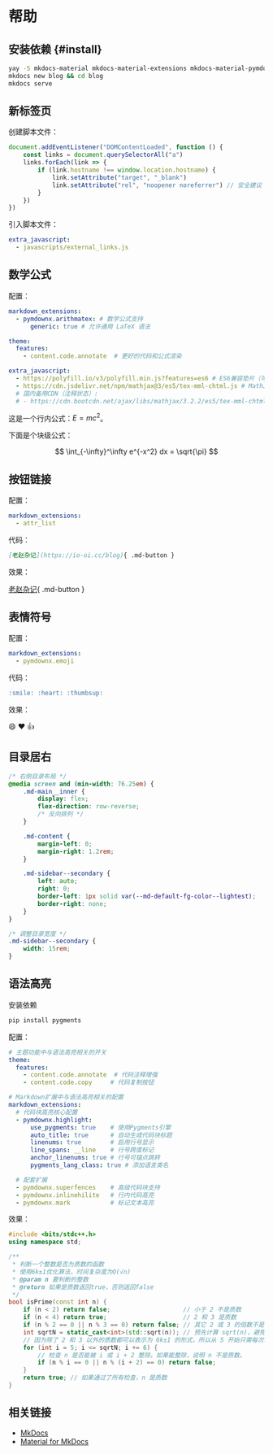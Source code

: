 # 帮助

## 安装依赖 {#install}

```sh
yay -S mkdocs-material mkdocs-material-extensions mkdocs-material-pymdownx-extras
mkdocs new blog && cd blog
mkdocs serve
```

## 新标签页

创建脚本文件：

```javascript title="docs/javascripts/external_links.js"
document.addEventListener("DOMContentLoaded", function () {
    const links = document.querySelectorAll("a")
    links.forEach(link => {
        if (link.hostname !== window.location.hostname) {
            link.setAttribute("target", "_blank")
            link.setAttribute("rel", "noopener noreferrer") // 安全建议
        }
    })
})
```

引入脚本文件：

```yaml title="mkdocs.yml"
extra_javascript:
  - javascripts/external_links.js
```

## 数学公式

配置：

```yaml title="mkdocs.yml"
markdown_extensions:
  - pymdownx.arithmatex: # 数学公式支持
      generic: true # 允许通用 LaTeX 语法

theme:
  features:
    - content.code.annotate  # 更好的代码和公式渲染

extra_javascript:
  - https://polyfill.io/v3/polyfill.min.js?features=es6 # ES6兼容垫片（可选）
  - https://cdn.jsdelivr.net/npm/mathjax@3/es5/tex-mml-chtml.js # MathJax 3
  # 国内备用CDN（注释状态）:
  # - https://cdn.bootcdn.net/ajax/libs/mathjax/3.2.2/es5/tex-mml-chtml.js
```

这是一个行内公式：$E=mc^2$。

下面是个块级公式：

$$
\int_{-\infty}^\infty e^{-x^2} dx = \sqrt{\pi}
$$

## 按钮链接

配置：

```yaml title="mkdocs.yml"
markdown_extensions:
  - attr_list
```

代码：

```md
[老赵杂记](https://io-oi.cc/blog){ .md-button }
```

效果：

[老赵杂记](https://io-oi.cc/blog){ .md-button }

## 表情符号

配置：

```yaml title="mkdocs.yml"
markdown_extensions:
  - pymdownx.emoji
```

代码：

```md
:smile: :heart: :thumbsup:
```

效果：

:smile: :heart: :thumbsup:

## 目录居右

```css title="docs/stylesheets/custom.css"
/* 右侧目录布局 */
@media screen and (min-width: 76.25em) {
    .md-main__inner {
        display: flex;
        flex-direction: row-reverse;
        /* 反向排列 */
    }

    .md-content {
        margin-left: 0;
        margin-right: 1.2rem;
    }

    .md-sidebar--secondary {
        left: auto;
        right: 0;
        border-left: 1px solid var(--md-default-fg-color--lightest);
        border-right: none;
    }
}

/* 调整目录宽度 */
.md-sidebar--secondary {
    width: 15rem;
}
```

## 语法高亮

安装依赖

```sh
pip install pygments
```

配置：

```yaml title="mkdocs.yml"
# 主题功能中与语法高亮相关的开关
theme:
  features:
    - content.code.annotate  # 代码注释增强
    - content.code.copy     # 代码复制按钮

# Markdown扩展中与语法高亮相关的配置
markdown_extensions:
  # 代码块高亮核心配置
  - pymdownx.highlight:
      use_pygments: true    # 使用Pygments引擎
      auto_title: true      # 自动生成代码块标题
      linenums: true        # 启用行号显示
      line_spans: __line    # 行号跨度标记
      anchor_linenums: true # 行号可锚点跳转
      pygments_lang_class: true # 添加语言类名

  # 配套扩展
  - pymdownx.superfences    # 高级代码块支持
  - pymdownx.inlinehilite   # 行内代码高亮
  - pymdownx.mark           # 标记文本高亮
```

效果：

```c++
#include <bits/stdc++.h>
using namespace std;

/**
 * 判断一个整数是否为质数的函数
 * 使用6k±1优化算法，时间复杂度为O(√n)
 * @param n 要判断的整数
 * @return 如果是质数返回true，否则返回false
 */
bool isPrime(const int n) {
    if (n < 2) return false;                    // 小于 2 不是质数
    if (n < 4) return true;                     // 2 和 3 是质数
    if (n % 2 == 0 || n % 3 == 0) return false; // 其它 2 或 3 的倍数不是质数
    int sqrtN = static_cast<int>(std::sqrt(n)); // 预先计算 sqrt(n)，避免在循环中重复计算
    // 因为除了 2 和 3 以外的质数都可以表示为 6k±1 的形式，所以从 5 开始只需每次增加 6 检查 6k±1 形式的数。
    for (int i = 5; i <= sqrtN; i += 6) {
        // 检查 n 是否能被 i 或 i + 2 整除。如果能整除，说明 n 不是质数。
        if (n % i == 0 || n % (i + 2) == 0) return false;
    }
    return true; // 如果通过了所有检查，n 是质数
}
```

## 相关链接

- [MkDocs](https://www.mkdocs.org)
- [Material for MkDocs](https://squidfunk.github.io/mkdocs-material)

